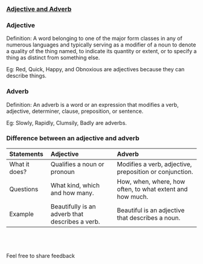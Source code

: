 ### [Adjective and Adverb](https://Prayuja-Teli.github.io/Blog/AdjectiveAndAdverbs)<br/>
 
### Adjective<br/>

Definition: A word belonging to one of the major form classes in any of numerous languages and typically serving as a modifier of a noun to denote a quality of the thing named, to indicate its quantity or extent, or to specify a thing as distinct from something else.<br/>

Eg: Red, Quick, Happy, and Obnoxious are adjectives because they can describe things.<br/>

### Adverb<br/>

Definition: An adverb is a word or an expression that modifies a verb, adjective, determiner, clause, preposition, or sentence. <br/>

Eg: Slowly, Rapidly, Clumsily, Badly are adverbs.<br/>

### Difference between an adjective and adverb<br/>

 | Statements | Adjective | Adverb |
| :------------- | :------------- |  :------------- |
| What it does?  | Qualifies a noun or pronoun | Modifies a verb, adjective, preposition or conjunction. |
| Questions| What kind, which and how many. | How, when, where, how often, to what extent and how much.|
| Example | Beautifully is an adverb that describes a verb.  | Beautiful is an adjective that describes a noun. |

<br/><br/><br/>Feel free to share feedback
